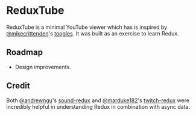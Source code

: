 # ReduxTube

ReduxTube is a minimal YouTube viewer which has is inspired by [@mikecrittenden]'s [toogles].
It was built as an exercise to learn Redux.

## Roadmap

* Design improvements.

## Credit

Both [@andrewngu]'s [sound-redux] and [@marduke182]'s [twitch-redux] were incredibly helpful
in understanding Redux in combination with async data.

[@mikecrittenden]: https://github.com/mikecrittenden
[toogles]: https://github.com/mikecrittenden/toogles
[@andrewngu]: https://github.com/andrewngu
[sound-redux]: https://github.com/andrewngu/sound-redux
[@marduke182]: https://github.com/marduke182
[twitch-redux]: https://github.com/marduke182/twitch-redux
